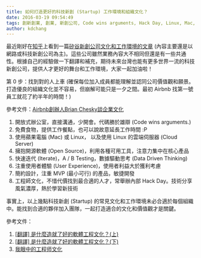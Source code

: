 ```yaml
---
title: 如何打造更好的科技新創 (Startup) 工作環境和組織文化？
date: 2016-03-19 09:54:49
tags: 創新創業, 創業, 新創公司, Code wins arguments, Hack Day, Linux, Mac, Open Source, Startup, User Experience
author: kdchang
---
```


最近剛好在[知乎](http://www.zhihu.com/)上看到一篇[矽谷新創公司文化和工作環境的文章](http://daily.zhihu.com/story/4264615) (內容主要還是以網路或科技新創公司為主)。這些公司雖然業務內容大不相同但還是有一些共通性。根據自己的經驗做一下翻譯和補充，期待未來台灣也能有更多世界一流的科技新創公司，提供人才更好的舞台和工作環境，大家一起加油啦！

第 0 步：找到對的人上車 (確保每位加入成員都能理解並認同公司價值觀和願景。打造優良的組織文化並不容易，但崩解可能只是一夕之間。最初 Airbnb 找第一號員工就花了約半年的時間！)

參考文件：[Airbnb創辦人Brian Chesky談企業文化](http://36kr.com/p/216739.html)

1. 開放式辦公室，直接溝通，少開會。代碼勝於雄辯 (Code wins arguments.)
2. 免費食物，提供工作餐點，也可以說故意延長工作時間 :P
3. 使用蘋果電腦 (Mac) 或 Linux， 以及使用 Linux 的雲端伺服器 (Cloud Server)
4. 擁抱開源軟體 (Open Source)，利用各種可用工具，注意力集中在核心產品
5. 快速迭代 (Iterate)，A / B Testing，數據驅動思考 (Data Driven Thinking)
6. 注重使用者體驗 (User Experience)，使用者利益大於獲利考慮
7. 簡約設計，注重 MVP (最小可行) 的產品，敏捷開發
8. 工程師文化，不惜代價找到最合適的人才，常舉辦內部 Hack Day。技術分享風氣濃厚，熱於學習新技術

事實上，以上幾點科技新創 (Startup) 的常見文化和工作環境未必合適於每個組織中。能找到合適的夥伴加入團隊，一起打造適合的文化和價值觀才是關鍵。

參考文件：
1. [[翻譯] 是什麼造就了好的軟體工程文化？(上)](http://blog.littlelin.info/posts/2014/05/04/what-makes-good-engineering-culture-1)
2. [[翻譯] 是什麼造就了好的軟體工程文化？(下)](http://blog.littlelin.info/posts/2014/09/21/what-makes-good-engineering-culture-2)
3. [我眼中的工程师文化](http://www.raychase.net/1107)

